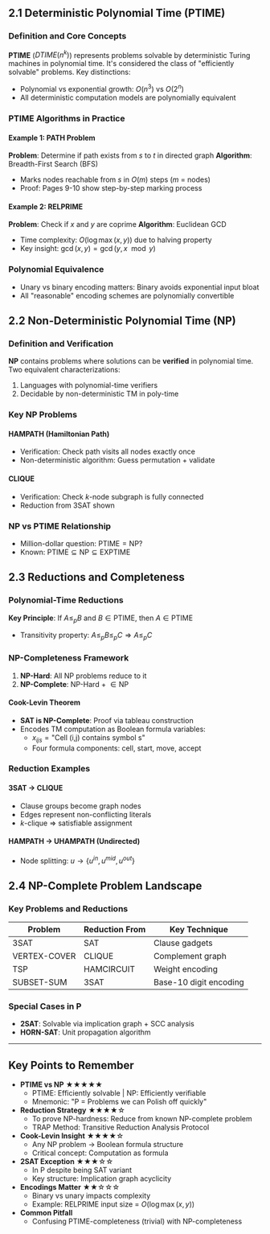 ## 2.1 Deterministic Polynomial Time (PTIME)

### Definition and Core Concepts

**PTIME** ($DTIME(n^k)$) represents problems solvable by deterministic Turing machines in polynomial time. It's considered the class of "efficiently solvable" problems. Key distinctions:

- Polynomial vs exponential growth: $O(n^3)$ vs $O(2^n)$
- All deterministic computation models are polynomially equivalent

### PTIME Algorithms in Practice

#### Example 1: PATH Problem

**Problem**: Determine if path exists from $s$ to $t$ in directed graph
**Algorithm**: Breadth-First Search (BFS)

- Marks nodes reachable from $s$ in $O(m)$ steps ($m$ = nodes)
- Proof: Pages 9-10 show step-by-step marking process

#### Example 2: RELPRIME

**Problem**: Check if $x$ and $y$ are coprime
**Algorithm**: Euclidean GCD

- Time complexity: $O(\log \max(x,y))$ due to halving property
- Key insight: $\gcd(x,y) = \gcd(y, x \mod y)$

### Polynomial Equivalence

- Unary vs binary encoding matters: Binary avoids exponential input bloat
- All "reasonable" encoding schemes are polynomially convertible

## 2.2 Non-Deterministic Polynomial Time (NP)

### Definition and Verification

**NP** contains problems where solutions can be **verified** in polynomial time. Two equivalent characterizations:

1. Languages with polynomial-time verifiers
2. Decidable by non-deterministic TM in poly-time

### Key NP Problems

#### HAMPATH (Hamiltonian Path)

- Verification: Check path visits all nodes exactly once
- Non-deterministic algorithm: Guess permutation + validate

#### CLIQUE

- Verification: Check $k$-node subgraph is fully connected
- Reduction from 3SAT shown

### NP vs PTIME Relationship

- Million-dollar question: $\text{PTIME} = \text{NP}$?
- Known: $\text{PTIME} \subseteq \text{NP} \subseteq \text{EXPTIME}$

## 2.3 Reductions and Completeness

### Polynomial-Time Reductions

**Key Principle**: If $A \leq_p B$ and $B \in \text{PTIME}$, then $A \in \text{PTIME}$

- Transitivity property: $A \leq_p B \leq_p C \Rightarrow A \leq_p C$

### NP-Completeness Framework

1. **NP-Hard**: All NP problems reduce to it
2. **NP-Complete**: NP-Hard + $\in \text{NP}$

#### Cook-Levin Theorem

- **SAT is NP-Complete**: Proof via tableau construction
- Encodes TM computation as Boolean formula variables:
  - $x_{ijs} = \text{"Cell (i,j) contains symbol s"}$
  - Four formula components: cell, start, move, accept

### Reduction Examples

#### 3SAT → CLIQUE

- Clause groups become graph nodes
- Edges represent non-conflicting literals
- $k$-clique $\Rightarrow$ satisfiable assignment

#### HAMPATH → UHAMPATH (Undirected)

- Node splitting: $u \rightarrow \{u^{in}, u^{mid}, u^{out}\}$

## 2.4 NP-Complete Problem Landscape

### Key Problems and Reductions

| Problem      | Reduction From | Key Technique          |
| ------------ | -------------- | ---------------------- |
| 3SAT         | SAT            | Clause gadgets         |
| VERTEX-COVER | CLIQUE         | Complement graph       |
| TSP          | HAMCIRCUIT     | Weight encoding        |
| SUBSET-SUM   | 3SAT           | Base-10 digit encoding |

### Special Cases in P

- **2SAT**: Solvable via implication graph + SCC analysis
- **HORN-SAT**: Unit propagation algorithm

---

## Key Points to Remember

- **PTIME vs NP** ★★★★★
  - PTIME: Efficiently solvable | NP: Efficiently verifiable
  - Mnemonic: "P = Problems we can Polish off quickly"
- **Reduction Strategy** ★★★★☆
  - To prove NP-hardness: Reduce from known NP-complete problem
  - TRAP Method: Transitive Reduction Analysis Protocol
- **Cook-Levin Insight** ★★★★☆
  - Any NP problem → Boolean formula structure
  - Critical concept: Computation as formula
- **2SAT Exception** ★★★☆☆
  - In P despite being SAT variant
  - Key structure: Implication graph acyclicity
- **Encodings Matter** ★★☆☆☆
  - Binary vs unary impacts complexity
  - Example: RELPRIME input size = $O(\log \max(x,y))$
- **Common Pitfall**
  - Confusing PTIME-completeness (trivial) with NP-completeness
